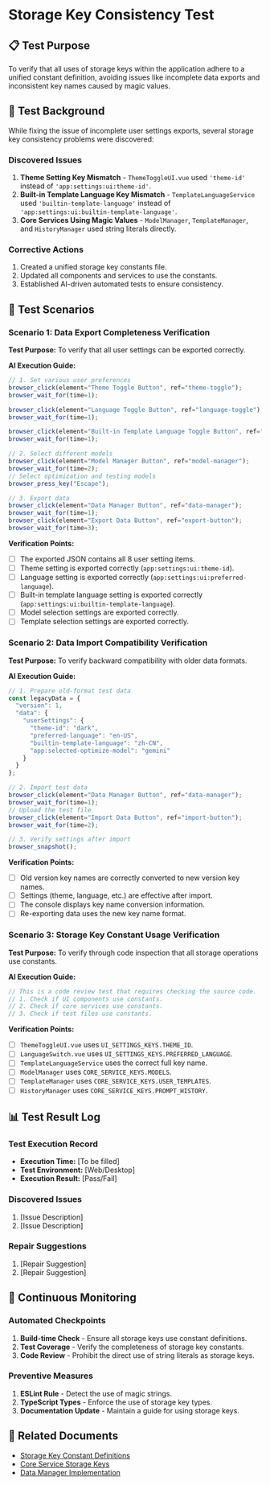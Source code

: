 # Storage Key Consistency Test

## 📋 Test Purpose

To verify that all uses of storage keys within the application adhere to a unified constant definition, avoiding issues like incomplete data exports and inconsistent key names caused by magic values.

## 🎯 Test Background

While fixing the issue of incomplete user settings exports, several storage key consistency problems were discovered:

### Discovered Issues
1.  **Theme Setting Key Mismatch** - `ThemeToggleUI.vue` used `'theme-id'` instead of `'app:settings:ui:theme-id'`.
2.  **Built-in Template Language Key Mismatch** - `TemplateLanguageService` used `'builtin-template-language'` instead of `'app:settings:ui:builtin-template-language'`.
3.  **Core Services Using Magic Values** - `ModelManager`, `TemplateManager`, and `HistoryManager` used string literals directly.

### Corrective Actions
1.  Created a unified storage key constants file.
2.  Updated all components and services to use the constants.
3.  Established AI-driven automated tests to ensure consistency.

## 🧪 Test Scenarios

### Scenario 1: Data Export Completeness Verification
**Test Purpose:** To verify that all user settings can be exported correctly.

**AI Execution Guide:**
```javascript
// 1. Set various user preferences
browser_click(element="Theme Toggle Button", ref="theme-toggle");
browser_wait_for(time=1);

browser_click(element="Language Toggle Button", ref="language-toggle");
browser_wait_for(time=1);

browser_click(element="Built-in Template Language Toggle Button", ref="builtin-lang-toggle");
browser_wait_for(time=1);

// 2. Select different models
browser_click(element="Model Manager Button", ref="model-manager");
browser_wait_for(time=2);
// Select optimization and testing models
browser_press_key("Escape");

// 3. Export data
browser_click(element="Data Manager Button", ref="data-manager");
browser_wait_for(time=1);
browser_click(element="Export Data Button", ref="export-button");
browser_wait_for(time=3);
```

**Verification Points:**
- [ ] The exported JSON contains all 8 user setting items.
- [ ] Theme setting is exported correctly (`app:settings:ui:theme-id`).
- [ ] Language setting is exported correctly (`app:settings:ui:preferred-language`).
- [ ] Built-in template language setting is exported correctly (`app:settings:ui:builtin-template-language`).
- [ ] Model selection settings are exported correctly.
- [ ] Template selection settings are exported correctly.

### Scenario 2: Data Import Compatibility Verification
**Test Purpose:** To verify backward compatibility with older data formats.

**AI Execution Guide:**
```javascript
// 1. Prepare old-format test data
const legacyData = {
  "version": 1,
  "data": {
    "userSettings": {
      "theme-id": "dark",
      "preferred-language": "en-US",
      "builtin-template-language": "zh-CN",
      "app:selected-optimize-model": "gemini"
    }
  }
};

// 2. Import test data
browser_click(element="Data Manager Button", ref="data-manager");
browser_wait_for(time=1);
// Upload the test file
browser_click(element="Import Data Button", ref="import-button");
browser_wait_for(time=2);

// 3. Verify settings after import
browser_snapshot();
```

**Verification Points:**
- [ ] Old version key names are correctly converted to new version key names.
- [ ] Settings (theme, language, etc.) are effective after import.
- [ ] The console displays key name conversion information.
- [ ] Re-exporting data uses the new key name format.

### Scenario 3: Storage Key Constant Usage Verification
**Test Purpose:** To verify through code inspection that all storage operations use constants.

**AI Execution Guide:**
```javascript
// This is a code review test that requires checking the source code.
// 1. Check if UI components use constants.
// 2. Check if core services use constants.
// 3. Check if test files use constants.
```

**Verification Points:**
- [ ] `ThemeToggleUI.vue` uses `UI_SETTINGS_KEYS.THEME_ID`.
- [ ] `LanguageSwitch.vue` uses `UI_SETTINGS_KEYS.PREFERRED_LANGUAGE`.
- [ ] `TemplateLanguageService` uses the correct full key name.
- [ ] `ModelManager` uses `CORE_SERVICE_KEYS.MODELS`.
- [ ] `TemplateManager` uses `CORE_SERVICE_KEYS.USER_TEMPLATES`.
- [ ] `HistoryManager` uses `CORE_SERVICE_KEYS.PROMPT_HISTORY`.

## 📊 Test Result Log

### Test Execution Record
- **Execution Time:** [To be filled]
- **Test Environment:** [Web/Desktop]
- **Execution Result:** [Pass/Fail]

### Discovered Issues
1. [Issue Description]
2. [Issue Description]

### Repair Suggestions
1. [Repair Suggestion]
2. [Repair Suggestion]

## 🔄 Continuous Monitoring

### Automated Checkpoints
1.  **Build-time Check** - Ensure all storage keys use constant definitions.
2.  **Test Coverage** - Verify the completeness of storage key constants.
3.  **Code Review** - Prohibit the direct use of string literals as storage keys.

### Preventive Measures
1.  **ESLint Rule** - Detect the use of magic strings.
2.  **TypeScript Types** - Enforce the use of storage key types.
3.  **Documentation Update** - Maintain a guide for using storage keys.

## 📝 Related Documents

- [Storage Key Constant Definitions](../../../../packages/ui/src/constants/storage-keys.ts)
- [Core Service Storage Keys](../../../../packages/core/src/constants/storage-keys.ts)
- [Data Manager Implementation](../../../../packages/core/src/services/data/manager.ts)
